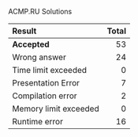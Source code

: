 ACMP.RU Solutions

**Result** | **Total**
:--- | ---:
**Accepted** | 53
Wrong answer | 24
Time limit exceeded | 0
Presentation Error | 7
Compilation error | 2
Memory limit exceeded | 0
Runtime error | 16